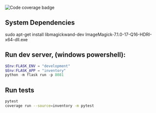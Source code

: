 ![Code coverage badge](https://img.shields.io/endpoint?url=https%3A%2F%2Fgist.githubusercontent.com%2Fcomputemachines%2Fc6358499cfa820bcffe8535e6cabd586%2Fraw%2Fcoverage-inventory-v2-api-badge.json)


## System Dependencies
sudo apt-get install libmagickwand-dev
ImageMagick-7.1.0-17-Q16-HDRI-x64-dll.exe


## Run dev server, (windows powershell): 
```powershell
$Env:FLASK_ENV = "development"
$Env:FLASK_APP = "inventory"
python -m flask run -p 8081
```

## Run tests
```sh
pytest
coverage run --source=inventory -m pytest
```
